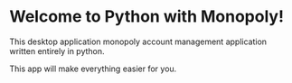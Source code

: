 # Welcome to Python with Monopoly!

This desktop application monopoly account management application written entirely in python.

This app will make everything easier for you.
